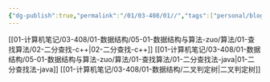 ```yaml
---
{"dg-publish":true,"permalink":"/01/03-408/01//","tags":["personal/blog","algorithm/bineary-search"]}
---
```


[[01-计算机笔记/03-408/01-数据结构/05-01-数据结构与算法-zuo/算法/01-查找算法/02-二分查找-c++\|02-二分查找-c++]]
[[01-计算机笔记/03-408/01-数据结构/05-01-数据结构与算法-zuo/算法/01-查找算法/01-二分查找法-java\|01-二分查找法-java]]
[[01-计算机笔记/03-408/01-数据结构/二叉判定树\|二叉判定树]]